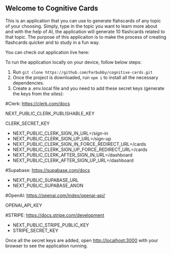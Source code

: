 ## Welcome to Cognitive Cards

This is an application that you can use to generate flahscards of any topic of your choosing. Simply, type in the topic you want to learn more about and with the help of AI, the application will generate 10 flashcards related to that topic. The purpose of this applicaiton is to make the process of creating flashcards quicker and to study in a fun way.

You can check out application live here:

To run the application locally on your device, follow below steps:

1. Run `git clone https://github.com/Farbubby/cognitive-cards.git `
2. Once the project is downloaded, run `npm i` to install all the necessary dependencies.
3. Create a .env.local file and you need to add these secret keys (generate the keys from the sites):

#Clerk: https://clerk.com/docs

NEXT_PUBLIC_CLERK_PUBLISHABLE_KEY

CLERK_SECRET_KEY

- NEXT_PUBLIC_CLERK_SIGN_IN_URL=/sign-in
- NEXT_PUBLIC_CLERK_SIGN_UP_URL=/sign-up
- NEXT_PUBLIC_CLERK_SIGN_IN_FORCE_REDIRECT_URL=/cards
- NEXT_PUBLIC_CLERK_SIGN_UP_FORCE_REDIRECT_URL=/cards
- NEXT_PUBLIC_CLERK_AFTER_SIGN_IN_URL=/dashboard
- NEXT_PUBLIC_CLERK_AFTER_SIGN_UP_URL=/dashboard

#Supabase: https://supabase.com/docs

- NEXT_PUBLIC_SUPABASE_URL
- NEXT_PUBLIC_SUPABASE_ANON

#OpenAI: https://openai.com/index/openai-api/

OPENAI_API_KEY

#STRIPE: https://docs.stripe.com/development

- NEXT_PUBLIC_STRIPE_PUBLIC_KEY
- STRIPE_SECRET_KEY

Once all the secret keys are added, open [http://localhost:3000](http://localhost:3000) with your browser to see the application running.
